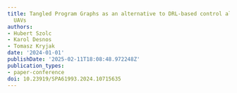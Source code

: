```yaml
---
title: Tangled Program Graphs as an alternative to DRL-based control algorithms for
  UAVs
authors:
- Hubert Szolc
- Karol Desnos
- Tomasz Kryjak
date: '2024-01-01'
publishDate: '2025-02-11T18:08:48.972248Z'
publication_types:
- paper-conference
doi: 10.23919/SPA61993.2024.10715635
---
```

